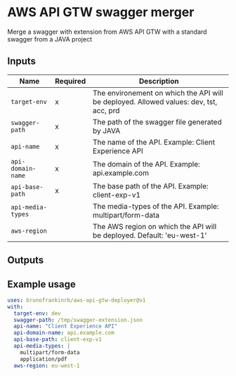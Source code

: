 # AWS API GTW swagger merger

Merge a swagger with extension from AWS API GTW with a standard swagger from a JAVA project

## Inputs

| Name              | Required | Description                                                                            |
| ----------------- | -------- | -------------------------------------------------------------------------------------- |
| `target-env`      | x        | The environement on which the API will be deployed. Allowed values: dev, tst, acc, prd |
| `swagger-path`    | x        | The path of the swagger file generated by JAVA                                         |
| `api-name`        | x        | The name of the API. Example: Client Experience API                                     |
| `api-domain-name` | x        | The domain of the API. Example: api.example.com                                      |
| `api-base-path`   | x        | The base path of the API. Example: client-exp-v1                                        |
| `api-media-types` |          | The media-types of the API. Example: multipart/form-data                                |
| `aws-region`      |          | The AWS region on which the API will be deployed. Default: 'eu-west-1'                 |

## Outputs

## Example usage

```yaml
uses: brunofrankinrb/aws-api-gtw-deployer@v1
with:
  target-env: dev
  swagger-path: /tmp/swagger-extension.json
  api-name: "Client Experience API"
  api-domain-name: api.example.com
  api-base-path: client-exp-v1
  api-media-types: |
    multipart/form-data
    application/pdf
  aws-region: eu-west-1
```